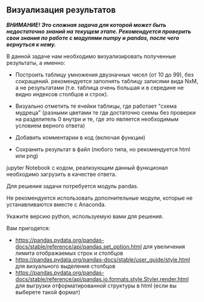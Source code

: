 ## Визуализация результатов

***ВНИМАНИЕ! Это сложная задача для которой может быть недостаточно знаний на текущем этапе. Рекомендуется проверить свои знания по работе с модулями numpy и pandas, после чего вернуться к нему.***

В данной задаче нам необходимо визуализировать полученные результаты, а именно:

-    Построить таблицу умножения двузначных чисел (от 10 до 99), без сокращений. рекомендуется заполнять таблицу записями вида NxM, а не результатами (т.е. таблица очень большая и в середине не видно индексов столбцов и строк).

-    Визуально отметить те ячейки таблицы, где работает "схема мудреца" (разными цветами те где достаточно схемы без проверки на разделитель 0 внутри и те, где это является необходимым условием верного ответа)

-    Добавить комментарии в код (включая функции)

-    Сохранить результат в файл (любого типа, но рекомендуется html или png)

jupyter Notebook с кодом, реализующим данный функционал необходимо загрузить в качестве ответа.



Для решения задачи потребуется модуль pandas.

Не рекомендуется использовать дополнительные модули, которые не устанавливаются вместе с Anaconda.

Укажите версию python, используемую вами для решения.



Вам пригодятся:

-    https://pandas.pydata.org/pandas-docs/stable/reference/api/pandas.set_option.html для увеличения лимита отображаемых строк и столбцов
-    https://pandas.pydata.org/pandas-docs/stable/user_guide/style.html для визуального выделения столбцов
-    https://pandas.pydata.org/pandas-docs/stable/reference/api/pandas.io.formats.style.Styler.render.html для выгрузки отформатированной структуры в html (если вы выберете такой формат)

